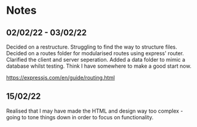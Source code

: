 # Notes

## 02/02/22 - 03/02/22

Decided on a restructure. Struggling to find the way to structure files.
Decided on a routes folder for modularised routes using express' router.
Clarified the client and server seperation.
Added a data folder to mimic a database whilst testing.
Think I have somewhere to make a good start now.

https://expressjs.com/en/guide/routing.html

## 15/02/22

Realised that I may have made the HTML and design way too complex - going to tone things down in order to focus on functionality.